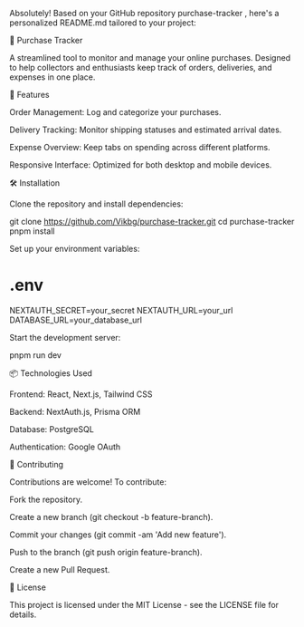 Absolutely! Based on your GitHub repository purchase-tracker
, here's a personalized README.md tailored to your project:

🛒 Purchase Tracker

A streamlined tool to monitor and manage your online purchases. Designed to help collectors and enthusiasts keep track of orders, deliveries, and expenses in one place.

🚀 Features

Order Management: Log and categorize your purchases.

Delivery Tracking: Monitor shipping statuses and estimated arrival dates.

Expense Overview: Keep tabs on spending across different platforms.

Responsive Interface: Optimized for both desktop and mobile devices.

🛠 Installation

Clone the repository and install dependencies:

git clone https://github.com/Vikbg/purchase-tracker.git
cd purchase-tracker
pnpm install


Set up your environment variables:

# .env
NEXTAUTH_SECRET=your_secret
NEXTAUTH_URL=your_url
DATABASE_URL=your_database_url


Start the development server:

pnpm run dev

📦 Technologies Used

Frontend: React, Next.js, Tailwind CSS

Backend: NextAuth.js, Prisma ORM

Database: PostgreSQL

Authentication: Google OAuth

🤝 Contributing

Contributions are welcome! To contribute:

Fork the repository.

Create a new branch (git checkout -b feature-branch).

Commit your changes (git commit -am 'Add new feature').

Push to the branch (git push origin feature-branch).

Create a new Pull Request.

📄 License

This project is licensed under the MIT License - see the LICENSE
 file for details.